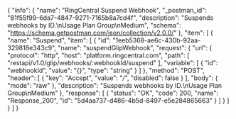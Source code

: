 {
  "info": {
    "name": "RingCentral Suspend Webhook",
    "_postman_id": "81f55f99-6da7-4847-9271-7165b8a7cd4f",
    "description": "Suspends webhooks by ID.\nUsage Plan Group\nMedium",
    "schema": "https://schema.getpostman.com/json/collection/v2.0.0/"
  },
  "item": [
    {
      "name": "Suspend",
      "item": [
        {
          "id": "1eeb5368-ae6c-430b-92aa-329818e343c9",
          "name": "suspendGlipWebhook",
          "request": {
            "url": {
              "protocol": "http",
              "host": "platform.ringcentral.com",
              "path": [
                "restapi/v1.0/glip/webhooks/:webhookId/suspend"
              ],
              "variable": [
                {
                  "id": "webhookId",
                  "value": "{}",
                  "type": "string"
                }
              ]
            },
            "method": "POST",
            "header": [
              {
                "key": "Accept",
                "value": "*/*",
                "disabled": false
              }
            ],
            "body": {
              "mode": "raw"
            },
            "description": "Suspends webhooks by ID.\nUsage Plan Group\nMedium"
          },
          "response": [
            {
              "status": "OK",
              "code": 200,
              "name": "Response_200",
              "id": "5d4aa737-d486-4b5d-8497-e5e284865663"
            }
          ]
        }
      ]
    }
  ]
}